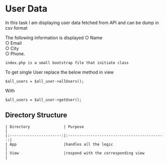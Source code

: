 # User Data

In this task I am displaying user data fetched from API and can be dump in csv format

The following information is displayed
○ Name <br>
○ Email <br>
○ City <br>
○ Phone. <br>

```shell
index.php is a small bootstrap file that initiate class
```
To get single User replace the below method in view 
```shell
$all_users = $all_user->allUsers(); 
```
With 
```shell
$all_users = $all_user->getUser(); 
```


## Directory Structure
```
| Directory               | Purpose                                     |
|:-----------------------:|:-------------------------------------------:|
| App                     |handles all the logic                        |
| View                    |respond with the corresponding view          |
```

